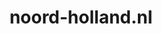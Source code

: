 ---
layout: post
title: "noord-holland.nl"
internal_url: "/dutchgov/noord-holland.nl.html"
subdomains_count: 99
all_subdomains_count: 264
urls_count: 65
ssl_rank: 0
http_rank: 55.923076923077
url_link: /data/noord-holland.nl/urls.txt
all_subdomains_link: /data/noord-holland.nl/all_subdomains.txt
subdomains_link: /data/noord-holland.nl/subdomains.txt
categories: dutchgov
---